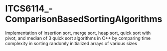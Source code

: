 # ITCS6114_-ComparisonBasedSortingAlgorithms
Implementation of insertion sort, merge sort, heap sort, quick sort with pivot, and median of 3 quick sort algorithms in C++ by comparing time complexity in sorting randomly initialized arrays of various sizes
